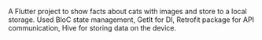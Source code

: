 A Flutter project to show facts about cats with images and store to a local storage.
Used BloC state management, GetIt for DI, Retrofit package for API communication, Hive for storing data on the device.